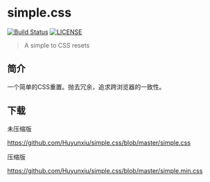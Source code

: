 # simple.css

[![Build Status][travis-image]][travis-url]
[![LICENSE][license-image]][license-url]

> A simple to CSS resets

## 简介

一个简单的CSS重置。抛去冗余，追求跨浏览器的一致性。

## 下载

未压缩版

https://github.com/Huyunxiu/simple.css/blob/master/simple.css

压缩版

https://github.com/Huyunxiu/simple.css/blob/master/simple.min.css


[travis-image]: https://travis-ci.org/Huyunxiu/simple.css.svg?branch=master
[travis-url]: https://travis-ci.org/Huyunxiu/simple.css
[license-image]: https://img.shields.io/badge/LICENSE-MIT-%2331b794.svg
[license-url]: LICENSE.md